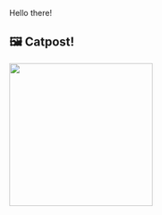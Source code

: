 Hello there!



## 🖼️ Catpost!

<sub>
    <img src="https://cdn2.thecatapi.com/images/79i.jpg" height="256">
</sub>

